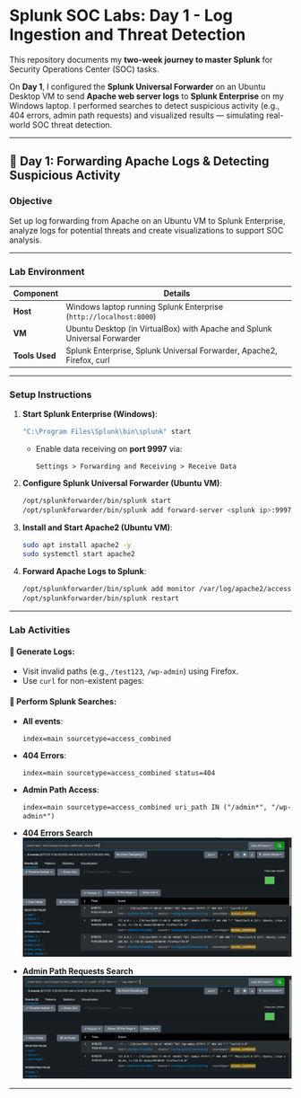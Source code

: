 #  Splunk SOC Labs: Day 1 - Log Ingestion and Threat Detection


This repository documents my **two-week journey to master Splunk** for Security Operations Center (SOC) tasks.

On **Day 1**, I configured the **Splunk Universal Forwarder** on an Ubuntu Desktop VM to send **Apache web server logs** to **Splunk Enterprise** on my Windows laptop. I performed searches to detect suspicious activity (e.g., 404 errors, admin path requests) and visualized results — simulating real-world SOC threat detection.

---

## 🔧 Day 1: Forwarding Apache Logs & Detecting Suspicious Activity

###  Objective

Set up log forwarding from Apache on an Ubuntu VM to Splunk Enterprise, analyze logs for potential threats and create visualizations to support SOC analysis.

---

###  Lab Environment

| Component        | Details                                               |
|------------------|--------------------------------------------------------|
| **Host**         | Windows laptop running Splunk Enterprise (`http://localhost:8000`) |
| **VM**           | Ubuntu Desktop (in VirtualBox) with Apache and Splunk Universal Forwarder |
| **Tools Used**   | Splunk Enterprise, Splunk Universal Forwarder, Apache2, Firefox, curl |

---

###  Setup Instructions

1. **Start Splunk Enterprise (Windows)**:
    ```bash
    "C:\Program Files\Splunk\bin\splunk" start
    ```
    - Enable data receiving on **port 9997** via:
      ```
      Settings > Forwarding and Receiving > Receive Data
      ```

2. **Configure Splunk Universal Forwarder (Ubuntu VM)**:
    ```bash
    /opt/splunkforwarder/bin/splunk start
    /opt/splunkforwarder/bin/splunk add forward-server <splunk ip>:9997 -auth admin:<password>
    ```

3. **Install and Start Apache2 (Ubuntu VM)**:
    ```bash
    sudo apt install apache2 -y
    sudo systemctl start apache2
    ```
  

4. **Forward Apache Logs to Splunk**:
    ```bash
    /opt/splunkforwarder/bin/splunk add monitor /var/log/apache2/access.log -sourcetype access_combined -index main
    /opt/splunkforwarder/bin/splunk restart
    ```

---

###  Lab Activities

#### 🔹 Generate Logs:
- Visit invalid paths (e.g., `/test123`, `/wp-admin`) using Firefox.
- Use `curl` for non-existent pages:

#### 🔹 Perform Splunk Searches:

- **All events**:
    ```spl
    index=main sourcetype=access_combined
    ```

- **404 Errors**:
    ```spl
    index=main sourcetype=access_combined status=404
    ```

- **Admin Path Access**:
    ```spl
    index=main sourcetype=access_combined uri_path IN ("/admin*", "/wp-admin*")
    ```



- **404 Errors Search**  
  ![404 Errors](day1_404_errors.png.png)

- **Admin Path Requests Search**  
  ![Admin Paths](day1_admin_paths.png.png)



---


